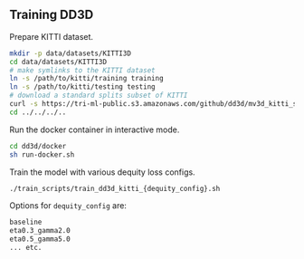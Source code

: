 ## Training DD3D

Prepare KITTI dataset.

```bash
mkdir -p data/datasets/KITTI3D
cd data/datasets/KITTI3D
# make symlinks to the KITTI dataset
ln -s /path/to/kitti/training training
ln -s /path/to/kitti/testing testing
# download a standard splits subset of KITTI
curl -s https://tri-ml-public.s3.amazonaws.com/github/dd3d/mv3d_kitti_splits.tar | sudo tar xv -C ./
cd ../../../..
```

Run the docker container in interactive mode.

```bash
cd dd3d/docker
sh run-docker.sh
```

Train the model with various dequity loss configs.
```bash
./train_scripts/train_dd3d_kitti_{dequity_config}.sh
```

Options for `dequity_config` are:
```bash
baseline
eta0.3_gamma2.0
eta0.5_gamma5.0
... etc.
```